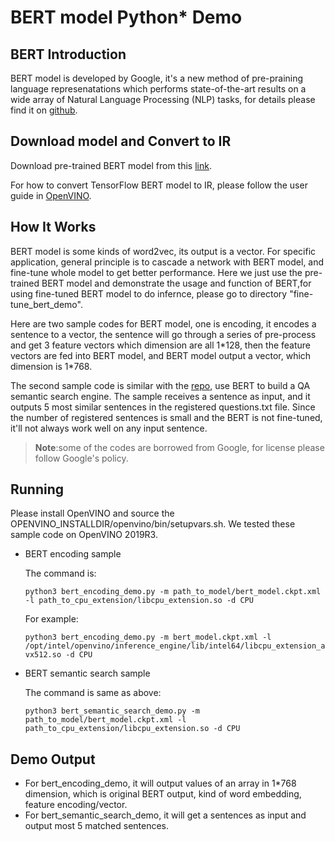 # BERT model Python* Demo

## BERT Introduction
BERT model is developed by Google, it's a new method of pre-praining language represenatations which performs state-of-the-art results on a wide array of Natural Language Processing (NLP) tasks, for details please find it on [github](https://github.com/google-research/bert).

## Download model and Convert to IR
Download pre-trained BERT model from this [link](https://storage.googleapis.com/bert_models/2018_11_03/multilingual_L-12_H-768_A-12.zip).

For how to convert TensorFlow BERT model to IR, please follow the user guide in [OpenVINO](https://docs.openvinotoolkit.org/latest/_docs_MO_DG_prepare_model_convert_model_tf_specific_Convert_BERT_From_Tensorflow.html).

## How It Works
BERT model is some kinds of word2vec, its output is a vector. For specific application, general principle is to cascade a network with BERT model, and fine-tune whole model to get better performance. Here we just use the pre-trained BERT model and demonstrate the usage and function of BERT,for using fine-tuned BERT model to do infernce, please go to directory "fine-tune_bert_demo".

Here are two sample codes for BERT model, one is encoding, it encodes a sentence to a vector, the sentence will go through a series of pre-process and get 3 feature vectors which dimension are all 1\*128, then the feature vectors are fed into BERT model, and BERT model output a vector, which dimension is 1\*768.

The second sample code is similar with the [repo](https://github.com/hanxiao/bert-as-service), use BERT to build a QA semantic search engine. The sample receives a sentence as input, and it outputs 5 most similar sentences in the registered questions.txt file.
Since the number of registered sentences is small and the BERT is not fine-tuned, it'll not always work well on any input sentence.


>**Note**:some of the codes are borrowed from Google, for license please follow Google's policy.

## Running
Please install OpenVINO and source the OPENVINO_INSTALLDIR/openvino/bin/setupvars.sh. We tested these sample code on OpenVINO 2019R3.
* BERT encoding sample

  The command is:

  `python3 bert_encoding_demo.py -m path_to_model/bert_model.ckpt.xml -l path_to_cpu_extension/libcpu_extension.so -d CPU`

  For example:

  `python3 bert_encoding_demo.py -m bert_model.ckpt.xml -l /opt/intel/openvino/inference_engine/lib/intel64/libcpu_extension_avx512.so -d CPU`


* BERT semantic search sample

  The command is same as above:

  `python3 bert_semantic_search_demo.py -m path_to_model/bert_model.ckpt.xml -l path_to_cpu_extension/libcpu_extension.so -d CPU`
  
## Demo Output
* For bert_encoding_demo, it will output values of an array in 1*768 dimension, which is original BERT output, kind of word embedding, feature encoding/vector.
* For bert_semantic_search_demo, it will get a sentences as input and output most 5 matched sentences.
